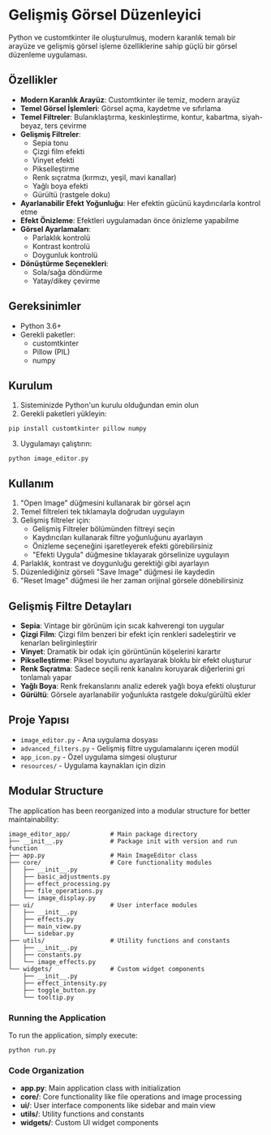 # Gelişmiş Görsel Düzenleyici

Python ve customtkinter ile oluşturulmuş, modern karanlık temalı bir arayüze ve gelişmiş görsel işleme özelliklerine sahip güçlü bir görsel düzenleme uygulaması.

## Özellikler

- **Modern Karanlık Arayüz**: Customtkinter ile temiz, modern arayüz
- **Temel Görsel İşlemleri**: Görsel açma, kaydetme ve sıfırlama
- **Temel Filtreler**: Bulanıklaştırma, keskinleştirme, kontur, kabartma, siyah-beyaz, ters çevirme
- **Gelişmiş Filtreler**: 
  - Sepia tonu
  - Çizgi film efekti
  - Vinyet efekti
  - Pikselleştirme
  - Renk sıçratma (kırmızı, yeşil, mavi kanallar)
  - Yağlı boya efekti
  - Gürültü (rastgele doku)
- **Ayarlanabilir Efekt Yoğunluğu**: Her efektin gücünü kaydırıcılarla kontrol etme
- **Efekt Önizleme**: Efektleri uygulamadan önce önizleme yapabilme
- **Görsel Ayarlamaları**:
  - Parlaklık kontrolü
  - Kontrast kontrolü
  - Doygunluk kontrolü
- **Dönüştürme Seçenekleri**:
  - Sola/sağa döndürme
  - Yatay/dikey çevirme

## Gereksinimler

- Python 3.6+
- Gerekli paketler:
  - customtkinter
  - Pillow (PIL)
  - numpy

## Kurulum

1. Sisteminizde Python'un kurulu olduğundan emin olun
2. Gerekli paketleri yükleyin:

```
pip install customtkinter pillow numpy
```

3. Uygulamayı çalıştırın:

```
python image_editor.py
```

## Kullanım

1. "Open Image" düğmesini kullanarak bir görsel açın
2. Temel filtreleri tek tıklamayla doğrudan uygulayın
3. Gelişmiş filtreler için:
   - Gelişmiş Filtreler bölümünden filtreyi seçin
   - Kaydırıcıları kullanarak filtre yoğunluğunu ayarlayın
   - Önizleme seçeneğini işaretleyerek efekti görebilirsiniz
   - "Efekti Uygula" düğmesine tıklayarak görselinize uygulayın
4. Parlaklık, kontrast ve doygunluğu gerektiği gibi ayarlayın
5. Düzenlediğiniz görseli "Save Image" düğmesi ile kaydedin
6. "Reset Image" düğmesi ile her zaman orijinal görsele dönebilirsiniz

## Gelişmiş Filtre Detayları

- **Sepia**: Vintage bir görünüm için sıcak kahverengi ton uygular
- **Çizgi Film**: Çizgi film benzeri bir efekt için renkleri sadeleştirir ve kenarları belirginleştirir
- **Vinyet**: Dramatik bir odak için görüntünün köşelerini karartır
- **Pikselleştirme**: Piksel boyutunu ayarlayarak bloklu bir efekt oluşturur
- **Renk Sıçratma**: Sadece seçili renk kanalını koruyarak diğerlerini gri tonlamalı yapar
- **Yağlı Boya**: Renk frekanslarını analiz ederek yağlı boya efekti oluşturur
- **Gürültü**: Görsele ayarlanabilir yoğunlukta rastgele doku/gürültü ekler

## Proje Yapısı

- `image_editor.py` - Ana uygulama dosyası
- `advanced_filters.py` - Gelişmiş filtre uygulamalarını içeren modül
- `app_icon.py` - Özel uygulama simgesi oluşturur
- `resources/` - Uygulama kaynakları için dizin

## Modular Structure

The application has been reorganized into a modular structure for better maintainability:

```
image_editor_app/           # Main package directory
├── __init__.py             # Package init with version and run function
├── app.py                  # Main ImageEditor class
├── core/                   # Core functionality modules
│   ├── __init__.py
│   ├── basic_adjustments.py
│   ├── effect_processing.py
│   ├── file_operations.py
│   └── image_display.py
├── ui/                     # User interface modules
│   ├── __init__.py
│   ├── effects.py
│   ├── main_view.py
│   └── sidebar.py
├── utils/                  # Utility functions and constants
│   ├── __init__.py
│   ├── constants.py
│   └── image_effects.py
└── widgets/                # Custom widget components
    ├── __init__.py
    ├── effect_intensity.py
    ├── toggle_button.py
    └── tooltip.py
```

### Running the Application

To run the application, simply execute:

```
python run.py
```

### Code Organization

- **app.py**: Main application class with initialization
- **core/**: Core functionality like file operations and image processing
- **ui/**: User interface components like sidebar and main view
- **utils/**: Utility functions and constants
- **widgets/**: Custom UI widget components 